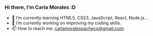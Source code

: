 ### Hi there, I’m Carla Morales :D
- 🌱 I’m currently learning HTML5, CSS3, JavaScript, React, Node.js...
- 🔭 I’m currently working on improving my coding skills.
- 📫 How to reach me: carlamoralespacheco@gmail.com.

<!--
**carlamorales/carlamorales** is a ✨ _special_ ✨ repository because its `README.md` (this file) appears on your GitHub profile.

Here are some ideas to get you started:

- 🔭 I’m currently working on ...
- 🌱 I’m currently learning ...
- 👯 I’m looking to collaborate on ...
- 🤔 I’m looking for help with ...
- 💬 Ask me about ...
- 📫 How to reach me: ...
- 😄 Pronouns: ...
- ⚡ Fun fact: ...
-->
